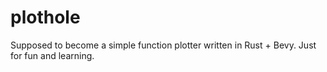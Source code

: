 # plothole
Supposed to become a simple function plotter written in Rust + Bevy. Just for fun and learning.
